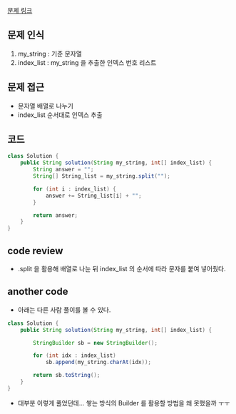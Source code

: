 [문제 링크](https://school.programmers.co.kr/learn/courses/30/lessons/181915)

## 문제 인식

1. my_string : 기준 문자열
2. index_list : my_string 을 추출한 인덱스 번호 리스트

## 문제 접근

- 문자열 배열로 나누기
- index_list 순서대로 인덱스 추출

## 코드

```java
class Solution {
    public String solution(String my_string, int[] index_list) {
        String answer = "";
        String[] String_list = my_string.split("");

        for (int i : index_list) {
            answer += String_list[i] + "";
        }

        return answer;
    }
}
```

## code review

- .split 을 활용해 배열로 나눈 뒤 index_list 의 순서에 따라 문자를 붙여 넣어줬다.

## another code

- 아래는 다른 사람 풀이를 볼 수 있다.

```java
class Solution {
    public String solution(String my_string, int[] index_list) {

        StringBuilder sb = new StringBuilder();

        for (int idx : index_list)
            sb.append(my_string.charAt(idx));

        return sb.toString();
    }
}
```

- 대부분 이렇게 풀었던데... 쌓는 방식의 Builder 를 활용할 방법을 왜 못했을까 ㅜㅜ